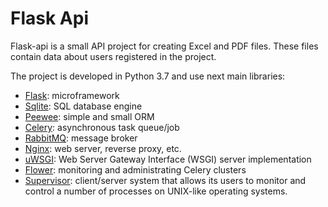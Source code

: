 # Flask Api

Flask-api is a small API project for creating Excel and PDF files. These files contain data about users registered in the project.

The project is developed in Python 3.7 and use next main libraries:

* [Flask][flask]: microframework
* [Sqlite][sqlite]: SQL database engine
* [Peewee][peewee]: simple and small ORM
* [Celery][celery]: asynchronous task queue/job
* [RabbitMQ][rabbitmq]: message broker
* [Nginx][nginx]: web server, reverse proxy, etc.
* [uWSGI][uwsgi]: Web Server Gateway Interface (WSGI) server implementation
* [Flower][flower]: monitoring and administrating Celery clusters
* [Supervisor][supervisor]: client/server system that allows its users to monitor and control a number of processes on UNIX-like operating systems.


[flask]: https://flask.palletsprojects.com
[sqlite]: https://www.sqlite.org
[peewee]: http://docs.peewee-orm.com/en/latest
[celery]: http://www.celeryproject.org
[rabbitmq]: https://www.rabbitmq.com
[nginx]: https://www.nginx.com
[uwsgi]: https://uwsgi-docs.readthedocs.io
[flower]: https://flower.readthedocs.io/en/latest
[supervisor]: http://supervisord.org
